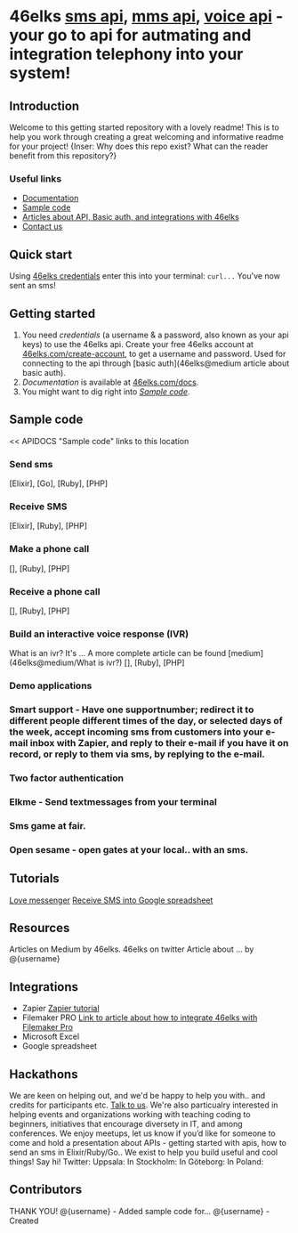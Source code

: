 # 46elks [sms api](https://46elks.com), [mms api](https://46elks.com), [voice api](https://46elks.com/link-to-details-about-voice) - your go to api for autmating and integration telephony into your system!

## Introduction
Welcome to this getting started repository with a lovely readme! This is to help you work through creating a great welcoming and informative readme for your project! {Inser: Why does this repo exist? What can the reader benefit from this repository?}
  ### Useful links
  * [Documentation](https://46elks.com/docs)
  * [Sample code](#sample-code)
  * [Articles about API, Basic auth, and integrations with 46elks](46elks@medium) 
  * [Contact us](46elks.com/help#contact)

## Quick start
Using [46elks credentials]() enter this into your terminal:
``` curl... ``` 
You've now sent an sms!

## Getting started

1. You need *credentials* (a username & a password, also known as your api keys) to use the 46elks api. Create your free 46elks account at [46elks.com/create-account](https://www.46elks.com/create-account), to get a username and password. Used for connecting to the api through [basic auth](46elks@medium article about basic auth).
2. *Documentation* is available at [46elks.com/docs](https://46elks.com/docs).
3. You might want to dig right into *[Sample code](#examples)*.

## Sample code
<< APIDOCS "Sample code" links to this location

### Send sms

[Elixir], [Go], [Ruby], [PHP]

  
### Receive SMS

[Elixir], [Ruby], [PHP]


### Make a phone call

[], [Ruby], [PHP]


### Receive a phone call

[], [Ruby], [PHP]

### Build an interactive voice response (IVR)

What is an ivr? It's ... A more complete article can be found [medium](46elks@medium/What is ivr?)
[], [Ruby], [PHP]


### Demo applications

### Smart support - Have one supportnumber; redirect it to different people different times of the day, or selected days of the week, accept incoming sms from customers into your e-mail inbox with Zapier, and reply to their e-mail if you have it on record, or reply to them via sms, by replying to the e-mail.

### Two factor authentication

### Elkme - Send textmessages from your terminal

### Sms game at fair.

### Open sesame - open gates at your local..  with an sms.

## Tutorials
[Love messenger](https://github.com/gish/love-messenger)
[Receive SMS into Google spreadsheet](https://medium.com/@46elks/receive-sms-into-google-spreadsheet-435b51393493#.9ku01h462)

## Resources
Articles on Medium by 46elks.
46elks on twitter
Article about ... by @{username}
  
  
## Integrations
  * Zapier [Zapier tutorial](http...)
  * Filemaker PRO [Link to article about how to integrate 46elks with Filemaker Pro]()
  * Microsoft Excel
  * Google spreadsheet

## Hackathons
  We are keen on helping out, and we'd be happy to help you with.. and credits for participants etc. [Talk to us](mailto:hello@46elks.com). We're also particualry interested in helping events and organizations working with teaching coding to beginners, initiatives that encourage diversety in IT, and among conferences. We enjoy meetups, let us know if you’d like for someone to come and hold a presentation about APIs - getting started with apis, how to send an sms in Elixir/Ruby/Go..  We exist to help you build useful and cool things!
  Say hi! Twitter: Uppsala: In Stockholm: In Göteborg: In Poland:

## Contributors
  THANK YOU!
  @{username} - Added sample code for...
  @{username} - Created
  
